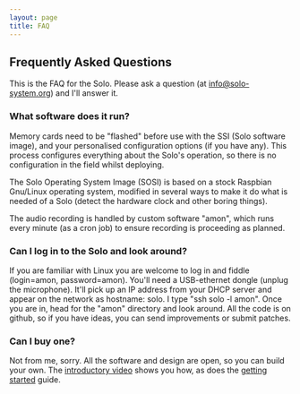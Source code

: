 ```yaml
---
layout: page
title: FAQ
---
```


## Frequently Asked Questions

This is the FAQ for the Solo.  Please ask a question (at
info@solo-system.org) and I'll answer it.


### What software does it run?

Memory cards need to be "flashed" before use with the SSI (Solo
software image), and your personalised configuration options (if you
have any).  This process configures everything about the Solo's
operation, so there is no configuration in the field whilst deploying.

The Solo Operating System Image (SOSI) is based on a stock Raspbian
Gnu/Linux operating system, modified in several ways to make it do
what is needed of a Solo (detect the hardware clock and other boring
things).

The audio recording is handled by custom software "amon", which runs
every minute (as a cron job) to ensure recording is proceeding as
planned.


### Can I log in to the Solo and look around?

If you are familiar with Linux you are welcome to log in and fiddle
(login=amon, password=amon). You'll need a USB-ethernet dongle (unplug
the microphone).  It'll pick up an IP address from your DHCP server
and appear on the network as hostname: solo.  I type "ssh solo -l
amon".  Once you are in, head for the "amon" directory and look
around.  All the code is on github, so if you have ideas, you can
send improvements or submit patches.  

### Can I buy one?

Not from me, sorry.  All the software and design are open, so you can
build your own.  The
[introductory video](https://youtu.be/2Fq05JlEKjw)
shows you how, as does the
[getting started](/documentation/getting-started.html) guide.

